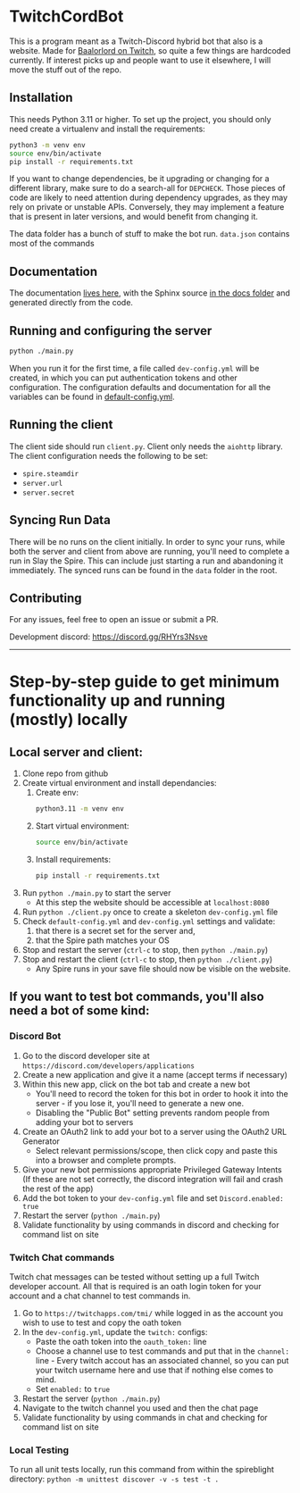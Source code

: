 # TwitchCordBot

This is a program meant as a Twitch-Discord hybrid bot that also is a website.
Made for [Baalorlord on Twitch](https://twitch.tv/baalorlord), so quite a few
things are hardcoded currently. If interest picks up and people want to use it
elsewhere, I will move the stuff out of the repo.

## Installation

This needs Python 3.11 or higher. To set up the project, you should only need create a
virtualenv and install the requirements:

```bash
python3 -m venv env
source env/bin/activate
pip install -r requirements.txt
```

If you want to change dependencies, be it upgrading or changing for a
different library, make sure to do a search-all for `DEPCHECK`. Those pieces of
code are likely to need attention during dependency upgrades, as they may rely
on private or unstable APIs. Conversely, they may implement a feature that is
present in later versions, and would benefit from changing it.

The data folder has a bunch of stuff to make the bot run. `data.json` contains
most of the commands

## Documentation

The documentation [lives here](https://spireblight.github.io/Spireblight/), with the Sphinx
source [in the docs folder](https://github.com/Spireblight/Spireblight/tree/main/docs/source)
and generated directly from the code.

## Running and configuring the server

```bash
python ./main.py
```

When you run it for the first time, a file called `dev-config.yml` will be
created, in which you can put authentication tokens and other configuration. The
configuration defaults and documentation for all the variables can be found in
[default-config.yml](default-config.yml).

## Running the client

The client side should run `client.py`. Client only needs the `aiohttp` library.
The client configuration needs the following to be set:

- `spire.steamdir`
- `server.url`
- `server.secret`

## Syncing Run Data

There will be no runs on the client initially. In order to sync your runs, while both the server and client from above are running, you'll need to complete a run in Slay the Spire. This can include just starting a run and abandoning it immediately. The synced runs can be found in the `data` folder in the root.

## Contributing

For any issues, feel free to open an issue or submit a PR.

Development discord: https://discord.gg/RHYrs3Nsve

---

# Step-by-step guide to get minimum functionality up and running (mostly) locally

## Local server and client:
1. Clone repo from github
2. Create virtual environment and install dependancies:
    1. Create env:
        ```bash
        python3.11 -m venv env
        ```
    2.  Start virtual environment:
        ```bash
        source env/bin/activate
        ```
    3.  Install requirements:
        ```bash
        pip install -r requirements.txt
        ```
3. Run `python ./main.py` to start the server
    * At this step the website should be accessible at `localhost:8080`
4. Run `python ./client.py` once to create a skeleton `dev-config.yml` file
5. Check `default-config.yml` and `dev-config.yml` settings and validate:
    1. that there is a secret set for the server and,
    2. that the Spire path matches your OS
6. Stop and restart the server (`ctrl-c` to stop, then `python ./main.py`)
7. Stop and restart the client (`ctrl-c` to stop, then `python ./client.py`)
    * Any Spire runs in your save file should now be visible on the website.

## If you want to test bot commands, you'll also need a bot of some kind:
### Discord Bot
1. Go to the discord developer site at `https://discord.com/developers/applications`
2. Create a new application and give it a name (accept terms if necessary)
3. Within this new app, click on the bot tab and create a new bot
    * You'll need to record the token for this bot in order to hook it into the server - if you lose it, you'll need to generate a new one.
    * Disabling the "Public Bot" setting prevents random people from adding your bot to servers
4. Create an OAuth2 link to add your bot to a server using the OAuth2 URL Generator
    * Select relevant permissions/scope, then click copy and paste this into a browser and complete prompts.
5. Give your new bot permissions appropriate Privileged Gateway Intents (If these are not set correctly, the discord integration will fail and crash the rest of the app)
6. Add the bot token to your `dev-config.yml` file and set `Discord.enabled: true`
7. Restart the server (`python ./main.py`)
8. Validate functionality by using commands in discord and checking for command list on site

### Twitch Chat commands
Twitch chat messages can be tested without setting up a full Twitch developer account.  All that is required is an oath login token for your account and a chat channel to test commands in.
1. Go to `https://twitchapps.com/tmi/` while logged in as the account you wish to use to test and copy the oath token
2. In the `dev-config.yml`, update the `twitch:` configs:
    * Paste the oath token into the `oauth_token:` line
    * Choose a channel use to test commands and put that in the `channel:` line - Every twitch accout has an associated channel, so you can put your twitch username here and use that if nothing else comes to mind.
    * Set `enabled:` to `true`
3. Restart the server (`python ./main.py`)
4. Navigate to the twitch channel you used and then the chat page
5. Validate functionality by using commands in chat and checking for command list on site

### Local Testing
To run all unit tests locally, run this command from within the spireblight directory:
`python -m unittest discover -v -s test -t .`